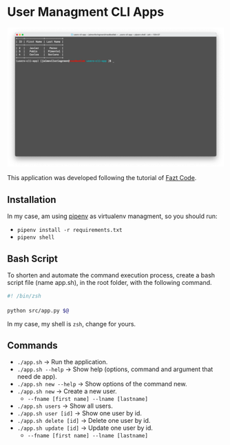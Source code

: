 # User Managment CLI Apps

![Screen](./screenshot.png)

This application was developed following the tutorial of [Fazt Code](https://www.youtube.com/watch?v=4zenT23rZFM).

## Installation
In my case, am using [pipenv](https://pipenv.pypa.io/en/latest/) as virtualenv managment, so you should run:

- `pipenv install -r requirements.txt`
- `pipenv shell`

## Bash Script
To shorten and automate the command execution process, create a bash script file (name app.sh), in the root folder, with the following command.

```bash
#! /bin/zsh

python src/app.py $@

```
In my case, my shell is `zsh`, change for yours.

## Commands

- `./app.sh` → Run the application.
- `./app.sh --help` → Show help (options, command and argument that need de app).
- `./app.sh new --help` → Show options of the command new.
- `./app.sh new` → Create a new user.
  - `--fname [first name] --lname [lastname]`
- `./app.sh users` → Show all users.
- `./app.sh user [id]` → Show one user by id.
- `./app.sh delete [id]` → Delete one user by id.
- `./app.sh update [id]` → Update one user by id.
  - `--fname [first name] --lname [lastname]`


